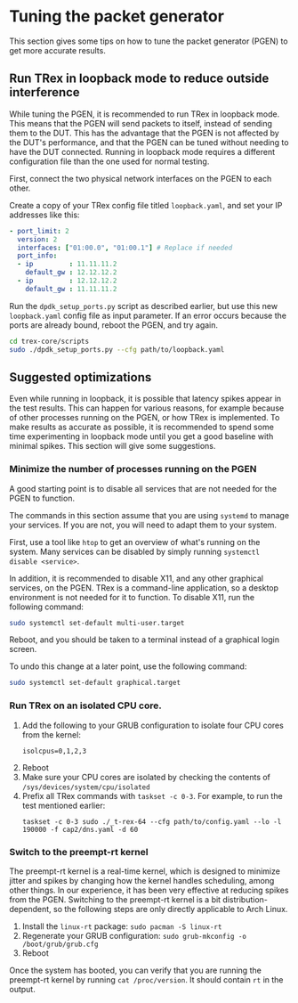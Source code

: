 # Tuning the packet generator

This section gives some tips on how to tune the packet generator (PGEN) to get more accurate 
results.

## Run TRex in loopback mode to reduce outside interference
While tuning the PGEN, it is recommended to run TRex in loopback mode. This means that the 
PGEN will send packets to itself, instead of sending them to the DUT. This has the advantage that 
the PGEN is not affected by the DUT's performance, and that the PGEN can be tuned without 
needing to have the DUT connected. Running in loopback mode requires a different configuration 
file than the one used for normal testing.

First, connect the two physical network interfaces on the PGEN to each other.

Create a copy of your TRex config file titled `loopback.yaml`, and set your IP addresses like this: 
```yaml
- port_limit: 2
  version: 2
  interfaces: ["01:00.0", "01:00.1"] # Replace if needed
  port_info:
  - ip         : 11.11.11.2
    default_gw : 12.12.12.2
  - ip         : 12.12.12.2
    default_gw : 11.11.11.2
```

Run the `dpdk_setup_ports.py` script as described earlier, but use this new `loopback.yaml` config file 
as input parameter. If an error occurs because the ports are already bound, reboot the PGEN, and try again.

```bash
cd trex-core/scripts
sudo ./dpdk_setup_ports.py --cfg path/to/loopback.yaml
```


## Suggested optimizations

Even while running in loopback, it is possible that latency spikes appear in the test results. This 
can happen for various reasons, for example because of other processes running on the PGEN, or 
how TRex is implemented. To make results as accurate as possible, it is recommended to spend some time 
experimenting in loopback mode until you get a good baseline with minimal spikes. This section will 
give some suggestions.

### Minimize the number of processes running on the PGEN

A good starting point is to disable all services that are not needed for the PGEN to function.

The commands in this section assume that you are using `systemd` to manage your services. If you 
are not, you will need to adapt them to your system.

First, use a tool like `htop` to get an overview of what's running on the system. 
Many services can be disabled by simply running `systemctl disable <service>`.

In addition, it is recommended to disable X11, and any other graphical services, on the PGEN. 
TRex is a command-line application, so a desktop environment is not needed for it to function. 
To disable X11, run the following command:
```bash
sudo systemctl set-default multi-user.target
```
Reboot, and you should be taken to a terminal instead of a graphical login screen.

To undo this change at a later point, use the following command:
```bash
sudo systemctl set-default graphical.target
```

### Run TRex on an isolated CPU core. 

1. Add the following to your GRUB configuration to isolate four CPU cores from the kernel:
   ```
   isolcpus=0,1,2,3
   ```
2. Reboot
3. Make sure your CPU cores are isolated by checking the contents of `/sys/devices/system/cpu/isolated`
4. Prefix all TRex commands with `taskset -c 0-3`. For example, to run the test mentioned earlier: 
   ```
   taskset -c 0-3 sudo ./_t-rex-64 --cfg path/to/config.yaml --lo -l 190000 -f cap2/dns.yaml -d 60
   ```


### Switch to the preempt-rt kernel

The preempt-rt kernel is a real-time kernel, which is designed to minimize jitter and spikes by 
changing how the kernel handles scheduling, among other things.
In our experience, it has been very effective at reducing spikes from the PGEN.
Switching to the preempt-rt kernel is a bit distribution-dependent, so the following steps are 
only directly applicable to Arch Linux. 

1. Install the `linux-rt` package: `sudo pacman -S linux-rt`  
2. Regenerate your GRUB configuration: `sudo grub-mkconfig -o /boot/grub/grub.cfg`
3. Reboot

Once the system has booted, you can verify that you are running the preempt-rt kernel by running 
`cat /proc/version`. It should contain `rt` in the output.



